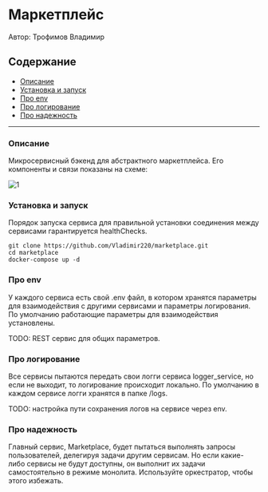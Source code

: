 # Маркетплейс #
Автор: Трофимов Владимир

## Содержание ##
- [Описание](#описание)
- [Установка и запуск](#установка-и-запуск)
- [Про env](#про-env)
- [Про логирование](#про-логирование)
- [Про надежность](#про-надежность)
---

### Описание ###
Микросервисный бэкенд для абстрактного маркетплейса. Его компоненты и связи показаны на схеме: 

![1](https://github.com/Vladimir220/marketplace/blob/main/pics/Схема.JPG) 

### Установка и запуск ###
Порядок запуска сервиса для правильной установки соединения между сервисами гарантируется healthChecks.

```
git clone https://github.com/Vladimir220/marketplace.git
cd marketplace
docker-compose up -d
```

### Про env ###
У каждого сервиса есть свой .env файл, в котором хранятся параметры для взаимодействия с другими сервисами и параметры логирования. По умолчанию работающие параметры для взаимодействия установлены.

TODO: REST сервис для общих параметров.

### Про логирование ###
Все сервисы пытаются передать свои логги сервиса logger_service, но если не выходит, то логирование происходит локально. По умолчанию в каждом сервисе логги хранятся в папке /logs. 

TODO: настройка пути сохранения логов на сервисе через env. 

### Про надежность ###
Главный сервис, Marketplace, будет пытаться выполнять запросы пользователей, делегируя задачи другим сервисам. Но если какие-либо сервисы не будут доступны, он выполнит их задачи самостоятельно в режиме монолита. Используйте оркестратор, чтобы этого избежать.

